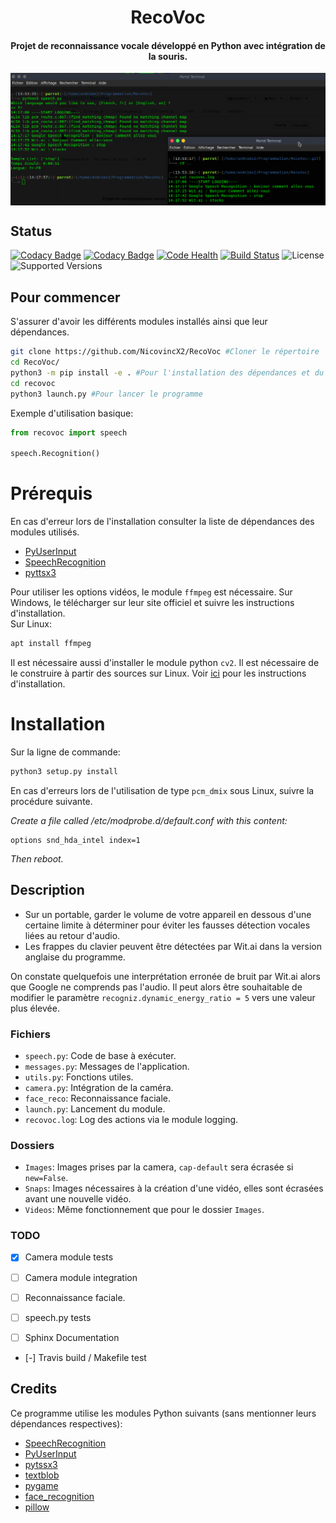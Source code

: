 <h1 align="center">RecoVoc</h1>
<h4 align="center">Projet de reconnaissance vocale développé en Python avec intégration de la souris.</h4>
<img align="center" src="recovoc.png">

## Status
[![Codacy Badge](https://api.codacy.com/project/badge/Grade/96eaf2654ab046aa8b58da549de20472)](https://www.codacy.com/app/NicovincX2/RecoVoc?utm_source=github.com&amp;utm_medium=referral&amp;utm_content=NicovincX2/RecoVoc&amp;utm_campaign=Badge_Grade)
[![Codacy Badge](https://api.codacy.com/project/badge/Coverage/96eaf2654ab046aa8b58da549de20472)](https://www.codacy.com/app/NicovincX2/RecoVoc?utm_source=github.com&utm_medium=referral&utm_content=NicovincX2/RecoVoc&utm_campaign=Badge_Coverage)
[![Code Health](https://landscape.io/github/NicovincX2/RecoVoc/master/landscape.svg?style=flat)](https://landscape.io/github/NicovincX2/RecoVoc/master)
[![Build Status](https://travis-ci.org/NicovincX2/RecoVoc.svg?branch=master)](https://travis-ci.org/NicovincX2/RecoVoc)
![License](https://img.shields.io/badge/license-GPLv3-blue.svg)
![Supported Versions](https://img.shields.io/badge/python-3.3%2C%203.4%2C%203.5%2C%203.6-blue.svg)

## Pour commencer
S'assurer d'avoir les différents modules installés ainsi que leur dépendances.
```bash
git clone https://github.com/NicovincX2/RecoVoc #Cloner le répertoire
cd RecoVoc/
python3 -m pip install -e . #Pour l'installation des dépendances et du package
cd recovoc
python3 launch.py #Pour lancer le programme
```
Exemple d'utilisation basique:  
```python
from recovoc import speech

speech.Recognition()
```

# Prérequis
En cas d'erreur lors de l'installation consulter la liste de dépendances des modules utilisés.  
- [PyUserInput](https://github.com/SavinaRoja/PyUserInput#dependencies)
- [SpeechRecognition](https://github.com/Uberi/speech_recognition#requirements)
- [pyttsx3](http://pyttsx.readthedocs.io/en/latest/install.html)

Pour utiliser les options vidéos, le module ```ffmpeg``` est nécessaire. Sur Windows, le télécharger sur leur site officiel et suivre les instructions d'installation.  
Sur Linux:
```bash
apt install ffmpeg
```
Il est nécessaire aussi d'installer le module python ```cv2```. Il est nécessaire de le construire à partir des sources sur Linux. Voir [ici](https://breakthrough.github.io/Installing-OpenCV/) pour les instructions d'installation.

# Installation  
Sur la ligne de commande:
```bash
python3 setup.py install
```  
En cas d'erreurs lors de l'utilisation de type ```pcm_dmix``` sous Linux, suivre la procédure suivante.

*Create a file called /etc/modprobe.d/default.conf with this content:*
```
options snd_hda_intel index=1
```
*Then reboot.*

## Description
 - Sur un portable, garder le volume de votre appareil en dessous d'une certaine limite à déterminer pour éviter les fausses détection vocales liées au retour d'audio.
 - Les frappes du clavier peuvent être détectées par Wit.ai dans la version anglaise du programme.

 On constate quelquefois une interprétation erronée de bruit par Wit.ai alors que Google ne comprends pas l'audio. Il peut alors être souhaitable de modifier le paramètre ```recogniz.dynamic_energy_ratio = 5``` vers une valeur plus élevée.

### Fichiers
 - ```speech.py```: Code de base à exécuter.
 - ```messages.py```: Messages de l'application.
 - ```utils.py```: Fonctions utiles.
 - ```camera.py```: Intégration de la caméra.
 - ```face_reco```: Reconnaissance faciale.
 - ```launch.py```: Lancement du module.
 - ```recovoc.log```: Log des actions via le module logging.

### Dossiers
 - ```Images```: Images prises par la camera, ```cap-default``` sera écrasée si ```new=False```.
 - ```Snaps```: Images nécessaires à la création d'une vidéo, elles sont écrasées avant une nouvelle vidéo.
 - ```Videos```: Même fonctionnement que pour le dossier ```Images```.

### TODO
- [x] Camera module tests
- [ ] Camera module integration
- [ ] Reconnaissance faciale.
- [ ] speech.py tests

- [ ] Sphinx Documentation
- [-] Travis build / Makefile test

<!-- ## Download -->

## Credits
Ce programme utilise les modules Python suivants (sans mentionner leurs dépendances respectives):

 - [SpeechRecognition](https://github.com/Uberi/speech_recognition)
 - [PyUserInput](https://github.com/SavinaRoja/PyUserInput)
 - [pytssx3](https://github.com/nateshmbhat/pyttsx3)
 - [textblob](https://github.com/sloria/TextBlob)
 - [pygame](https://github.com/pygame/)
 - [face_recognition](http://face-recognition.readthedocs.io/en/latest/readme.html)
 - [pillow](https://pillow.readthedocs.io/en/4.2.x/)

